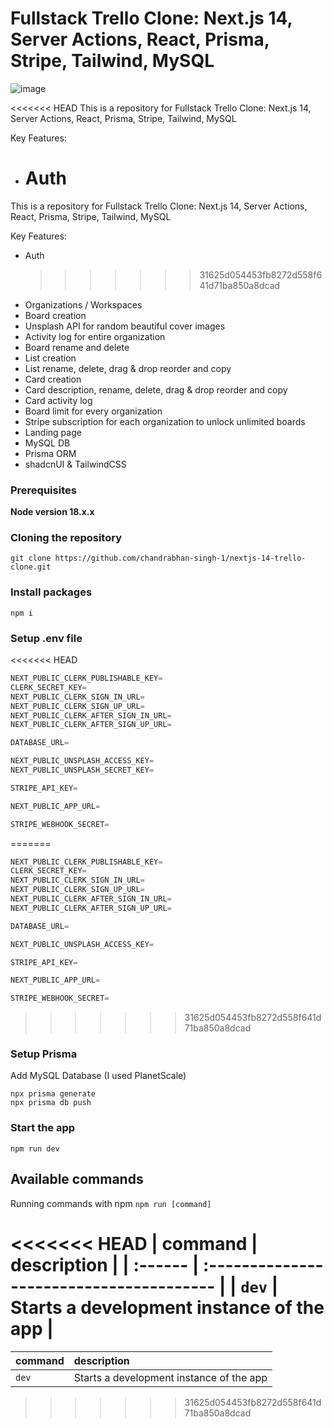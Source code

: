 # Fullstack Trello Clone: Next.js 14, Server Actions, React, Prisma, Stripe, Tailwind, MySQL

![image](https://github.com/AntonioErdeljac/next13-trello/assets/23248726/fd260249-82fa-4588-a67a-69bb4eb09067)

<<<<<<< HEAD
This is a repository for Fullstack Trello Clone: Next.js 14, Server Actions, React, Prisma, Stripe, Tailwind, MySQL

Key Features:

- # Auth

This is a repository for Fullstack Trello Clone: Next.js 14, Server Actions, React, Prisma, Stripe, Tailwind, MySQL

Key Features:

- Auth
  > > > > > > > 31625d054453fb8272d558f641d71ba850a8dcad
- Organizations / Workspaces
- Board creation
- Unsplash API for random beautiful cover images
- Activity log for entire organization
- Board rename and delete
- List creation
- List rename, delete, drag & drop reorder and copy
- Card creation
- Card description, rename, delete, drag & drop reorder and copy
- Card activity log
- Board limit for every organization
- Stripe subscription for each organization to unlock unlimited boards
- Landing page
- MySQL DB
- Prisma ORM
- shadcnUI & TailwindCSS

### Prerequisites

**Node version 18.x.x**

### Cloning the repository

```shell
git clone https://github.com/chandrabhan-singh-1/nextjs-14-trello-clone.git
```

### Install packages

```shell
npm i
```

### Setup .env file

<<<<<<< HEAD

```js
NEXT_PUBLIC_CLERK_PUBLISHABLE_KEY=
CLERK_SECRET_KEY=
NEXT_PUBLIC_CLERK_SIGN_IN_URL=
NEXT_PUBLIC_CLERK_SIGN_UP_URL=
NEXT_PUBLIC_CLERK_AFTER_SIGN_IN_URL=
NEXT_PUBLIC_CLERK_AFTER_SIGN_UP_URL=

DATABASE_URL=

NEXT_PUBLIC_UNSPLASH_ACCESS_KEY=
NEXT_PUBLIC_UNSPLASH_SECRET_KEY=

STRIPE_API_KEY=

NEXT_PUBLIC_APP_URL=

STRIPE_WEBHOOK_SECRET=
```

=======

```js
NEXT_PUBLIC_CLERK_PUBLISHABLE_KEY=
CLERK_SECRET_KEY=
NEXT_PUBLIC_CLERK_SIGN_IN_URL=
NEXT_PUBLIC_CLERK_SIGN_UP_URL=
NEXT_PUBLIC_CLERK_AFTER_SIGN_IN_URL=
NEXT_PUBLIC_CLERK_AFTER_SIGN_UP_URL=

DATABASE_URL=

NEXT_PUBLIC_UNSPLASH_ACCESS_KEY=

STRIPE_API_KEY=

NEXT_PUBLIC_APP_URL=

STRIPE_WEBHOOK_SECRET=
```

> > > > > > > 31625d054453fb8272d558f641d71ba850a8dcad

### Setup Prisma

Add MySQL Database (I used PlanetScale)

```shell
npx prisma generate
npx prisma db push

```

### Start the app

```shell
npm run dev
```

## Available commands

Running commands with npm `npm run [command]`

<<<<<<< HEAD
| command | description |
| :------ | :--------------------------------------- |
| `dev` | Starts a development instance of the app |
=======
| command | description |
| :-------------- | :--------------------------------------- |
| `dev` | Starts a development instance of the app |

> > > > > > > 31625d054453fb8272d558f641d71ba850a8dcad
